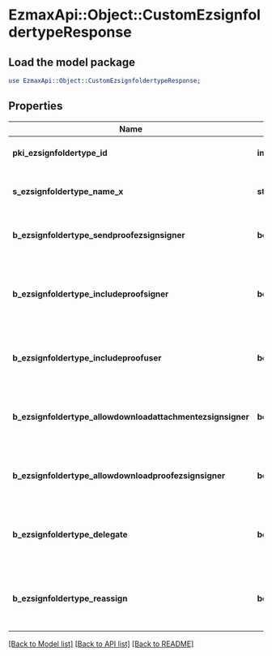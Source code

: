 # EzmaxApi::Object::CustomEzsignfoldertypeResponse

## Load the model package
```perl
use EzmaxApi::Object::CustomEzsignfoldertypeResponse;
```

## Properties
Name | Type | Description | Notes
------------ | ------------- | ------------- | -------------
**pki_ezsignfoldertype_id** | **int** | The unique ID of the Ezsignfoldertype. | 
**s_ezsignfoldertype_name_x** | **string** | The name of the Ezsignfoldertype in the language of the requester | [optional] 
**b_ezsignfoldertype_sendproofezsignsigner** | **boolean** | Whether we send the proof in the email to Ezsignsigner | [optional] 
**b_ezsignfoldertype_includeproofsigner** | **boolean** | THIS FIELD WILL BE DELETED. Whether we include the proof with the signed Ezsigndocument for Ezsignsigners | [optional] 
**b_ezsignfoldertype_includeproofuser** | **boolean** | Whether we include the proof with the signed Ezsigndocument for users | [optional] 
**b_ezsignfoldertype_allowdownloadattachmentezsignsigner** | **boolean** | Whether we allow the Ezsigndocument to be downloaded by an Ezsignsigner | [optional] 
**b_ezsignfoldertype_allowdownloadproofezsignsigner** | **boolean** | Whether we allow the proof to be downloaded by an Ezsignsigner | [optional] 
**b_ezsignfoldertype_delegate** | **boolean** | Wheter if delegation of signature is allowed to another user or not | [optional] 
**b_ezsignfoldertype_reassign** | **boolean** | Wheter if Reassignment of signature is allowed to another signatory or not | [optional] 

[[Back to Model list]](../README.md#documentation-for-models) [[Back to API list]](../README.md#documentation-for-api-endpoints) [[Back to README]](../README.md)


